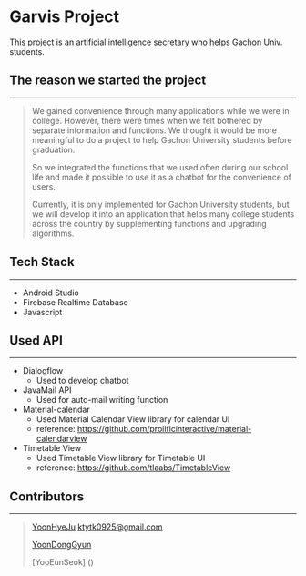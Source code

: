 # Garvis Project
This project is an artificial intelligence secretary who helps Gachon Univ. students.

## The reason we started the project
-------------------
> We gained convenience through many applications while we were in college. However, there were times when we felt bothered by separate information and functions.
We thought it would be more meaningful to do a project to help Gachon University students before graduation.
>
> So we integrated the functions that we used often during our school life and made it possible to use it as a chatbot for the convenience of users.
>
> Currently, it is only implemented for Gachon University students, but we will develop it into an application that helps many college students across the country by supplementing functions and upgrading algorithms.

## Tech Stack
-------------
* Android Studio
* Firebase Realtime Database
* Javascript

## Used API
--------------
* Dialogflow
  - Used to develop chatbot
* JavaMail API
  - Used for auto-mail writing function
* Material-calendar
  - Used Material Calendar View library for calendar UI
  - reference: https://github.com/prolificinteractive/material-calendarview
* Timetable View
  - Used Timetable View library for Timetable UI
  - reference: https://github.com/tlaabs/TimetableView

## Contributors
-------------------
>[YoonHyeJu](https://github.com/YoonHyeJu) ktytk0925@gmail.com
>
>[YoonDongGyun](https://github.com/YoonDongGyun)
>
>[YooEunSeok] ()


 

 
